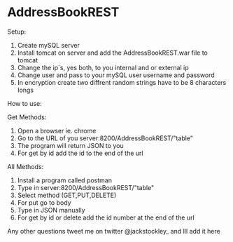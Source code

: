 # AddressBookREST
Setup:
1. Create mySQL server
2. Install tomcat on server and add the AddressBookREST.war file to tomcat
3. Change the ip`s, yes both, to you internal and or external ip
4. Change user and pass to your mySQL user username and password
5. In encryption create two diffrent random strings have to be 8 characters longs

How to use:

Get Methods:
  1. Open a browser ie. chrome
  2. Go to the URL of you server:8200/AddressBookREST/"table"
  3. The program will return JSON to you
  4. For get by id add the id to the end of the url

All Methods:
  1. Install a program called postman
  2. Type in server:8200/AddressBookREST/"table"
  3. Select method (GET,PUT,DELETE)
  4. For put go to body
  5. Type in JSON manually
  6. For get by id or delete add the id number at the end of the url

Any other questions tweet me on twitter @jackstockley_ and Ill add it here
